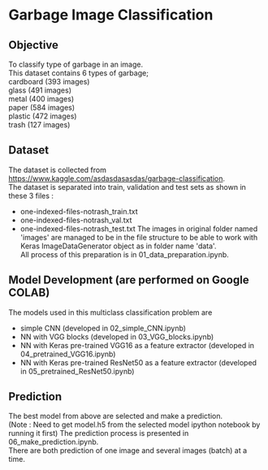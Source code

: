 # Garbage Image Classification

## Objective
To classify type of garbage in an image.  
This dataset contains 6 types of garbage;  
   cardboard (393 images)  
   glass (491 images)  
   metal (400 images)  
   paper (584 images)  
   plastic (472 images)  
   trash (127 images)  

## Dataset 
The dataset is collected from https://www.kaggle.com/asdasdasasdas/garbage-classification.  
The dataset is separated into train, validation and test sets as shown in these 3 files :
- one-indexed-files-notrash_train.txt
- one-indexed-files-notrash_val.txt
- one-indexed-files-notrash_test.txt
The images in original folder named 'images' are managed to be in the file structure to be able to work with Keras ImageDataGenerator object as in folder name 'data'.  
All process of this preparation is in 01_data_preparation.ipynb.

## Model Development (are performed on Google COLAB)
The models used in this multiclass classification problem are  
- simple CNN (developed in 02_simple_CNN.ipynb)
- NN with VGG blocks (developed in 03_VGG_blocks.ipynb)
- NN with Keras pre-trained VGG16 as a feature extractor (developed in 04_pretrained_VGG16.ipynb)
- NN with Keras pre-trained ResNet50 as a feature extractor (developed in 05_pretrained_ResNet50.ipynb)

## Prediction
The best model from above are selected and make a prediction.  
(Note : Need to get model.h5 from the selected model ipython notebook by running it first)
The prediction process is presented in 06_make_prediction.ipynb.  
There are both prediction of one image and several images (batch) at a time.
